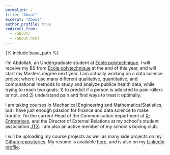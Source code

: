 ```yaml
---
permalink: /
title: "About"
excerpt: "About"
author_profile: true
redirect_from: 
  - /about/
  - /about.html
---
```


{% include base_path %}

I’m Abdollah, an Undergraduate student at [École polytechnique](https://www.polytechnique.edu/en). I will receive my BS from [École polytechnique](https://www.polytechnique.edu/en) at the end of this year, and will start my Masters degree next year. I am actually working on a data science project where I use many different qualitative, quantitative, and computational methods to study and analyze publice health data, while trying to reach two goals: 1) to predict if a person is addicted to pain-killers or not, and 2) understand pain and find ways to treat it optimally.

I am taking courses in Mechanical Engineering and Mathematics/Statistics, but I have just enough passion for finance and data science to make trouble. I’m the current Head of the Communication department at [X-Entreprises](http://www.xentreprises.com/en/), and the  Director of External Relations at my school's student association [JTX](http://binet-jtx.com/jtx). I am also an active member of my school's boxing club.

I will be uploading my course projects as well as many side projects on my [Github repositories](https://github.com/AbdollahRida).   My resume is available [here](https://abdollahrida.github.io/cv/), and is also on my [LinkedIn profile](https://www.linkedin.com/in/abdollah-rida/).

